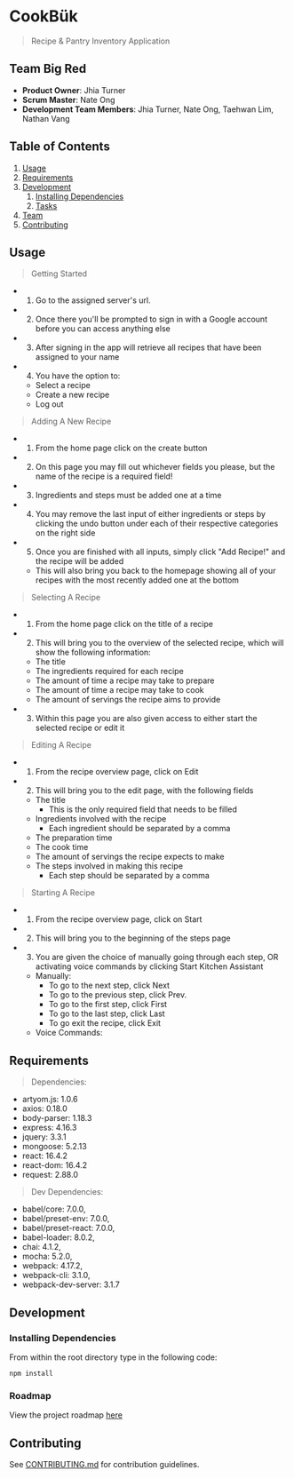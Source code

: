 # CookBük

> Recipe &amp; Pantry Inventory Application

## Team Big Red

  - __Product Owner__: Jhia Turner
  - __Scrum Master__: Nate Ong
  - __Development Team Members__: Jhia Turner, Nate Ong, Taehwan Lim, Nathan Vang

## Table of Contents

1. [Usage](#Usage)
1. [Requirements](#requirements)
1. [Development](#development)
    1. [Installing Dependencies](#installing-dependencies)
    1. [Tasks](#tasks)
1. [Team](#team)
1. [Contributing](#contributing)

## Usage

> Getting Started

* 1. Go to the assigned server's url.
* 2. Once there you'll be prompted to sign in with a Google account before you can access anything else
* 3. After signing in the app will retrieve all recipes that have been assigned to your name
* 4. You have the option to:
    - Select a recipe
    - Create a new recipe
    - Log out

> Adding A New Recipe

* 1. From the home page click on the create button
* 2. On this page you may fill out whichever fields you please, but the name of the recipe is a required field!
* 3. Ingredients and steps must be added one at a time
* 4. You may remove the last input of either ingredients or steps by clicking the undo button under each of their respective categories on the right side
* 5. Once you are finished with all inputs, simply click "Add Recipe!" and the recipe will be added
    - This will also bring you back to the homepage showing all of your recipes with the most recently added one at the bottom


> Selecting A Recipe

* 1. From the home page click on the title of a recipe
* 2. This will bring you to the overview of the selected recipe, which will show the following information:
    - The title
    - The ingredients required for each recipe
    - The amount of time a recipe may take to prepare
    - The amount of time a recipe may take to cook
    - The amount of servings the recipe aims to provide
* 3. Within this page you are also given access to either start the selected recipe or edit it

> Editing A Recipe

* 1. From the recipe overview page, click on Edit
* 2. This will bring you to the edit page, with the following fields
    - The title
        - This is the only required field that needs to be filled
    - Ingredients involved with the recipe
        - Each ingredient should be separated by a comma
    - The preparation time
    - The cook time
    - The amount of servings the recipe expects to make
    - The steps involved in making this recipe
        - Each step should be separated by a comma

> Starting A Recipe

* 1. From the recipe overview page, click on Start
* 2. This will bring you to the beginning of the steps page
* 3. You are given the choice of manually going through each step, OR activating voice commands by clicking Start Kitchen Assistant
    - Manually:
      - To go to the next step, click Next
      - To go to the previous step, click Prev.
      - To go to the first step, click First
      - To go to the last step, click Last
      - To go exit the recipe, click Exit
    - Voice Commands:

## Requirements

> Dependencies:

* artyom.js: 1.0.6
* axios: 0.18.0
* body-parser: 1.18.3
* express: 4.16.3
* jquery: 3.3.1
* mongoose: 5.2.13
* react: 16.4.2
* react-dom: 16.4.2
* request: 2.88.0

> Dev Dependencies:

* babel/core: 7.0.0,
* babel/preset-env: 7.0.0,
* babel/preset-react: 7.0.0,
* babel-loader: 8.0.2,
* chai: 4.1.2,
* mocha: 5.2.0,
* webpack: 4.17.2,
* webpack-cli: 3.1.0,
* webpack-dev-server: 3.1.7

## Development

### Installing Dependencies

From within the root directory type in the following code:

```
npm install
```

### Roadmap

View the project roadmap [here](https://waffle.io/BigRedZone/CookBuk)


## Contributing

See [CONTRIBUTING.md](CONTRIBUTING.md) for contribution guidelines.